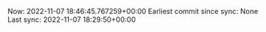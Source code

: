 Now: 2022-11-07 18:46:45.767259+00:00 Earliest commit since sync: None Last sync: 2022-11-07 18:29:50+00:00
